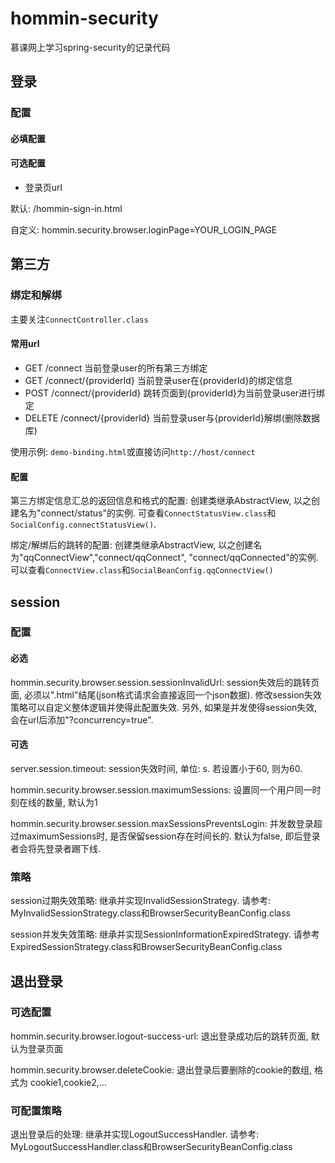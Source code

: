 # hommin-security
慕课网上学习spring-security的记录代码

## 登录

### 配置
#### 必填配置

#### 可选配置

- 登录页url

默认: /hommin-sign-in.html

自定义: hommin.security.browser.loginPage=YOUR_LOGIN_PAGE

## 第三方

### 绑定和解绑
主要关注`ConnectController.class`

#### 常用url

- GET /connect                 当前登录user的所有第三方绑定
- GET /connect/{providerId}    当前登录user在{providerId}的绑定信息
- POST /connect/{providerId}   跳转页面到{providerId}为当前登录user进行绑定
- DELETE /connect/{providerId} 当前登录user与{providerId}解绑(删除数据库)

使用示例: `demo-binding.html`或直接访问`http://host/connect`

#### 配置 

第三方绑定信息汇总的返回信息和格式的配置: 创建类继承AbstractView, 以之创建名为"connect/status"的实例. 可查看`ConnectStatusView.class`和`SocialConfig.connectStatusView()`.

绑定/解绑后的跳转的配置: 创建类继承AbstractView, 以之创建名为"qqConnectView","connect/qqConnect", "connect/qqConnected"的实例. 可以查看`ConnectView.class`和`SocialBeanConfig.qqConnectView()`


## session
### 配置
#### 必选
hommin.security.browser.session.sessionInvalidUrl: session失效后的跳转页面, 必须以".html"结尾(json格式请求会直接返回一个json数据). 修改session失效策略可以自定义整体逻辑并使得此配置失效. 另外, 如果是并发使得session失效, 会在url后添加"?concurrency=true".

#### 可选
server.session.timeout: session失效时间, 单位: s. 若设置小于60, 则为60.

hommin.security.browser.session.maximumSessions: 设置同一个用户同一时刻在线的数量, 默认为1

hommin.security.browser.session.maxSessionsPreventsLogin: 并发数登录超过maximumSessions时, 是否保留session存在时间长的. 默认为false, 即后登录者会将先登录者踢下线.

### 策略
session过期失效策略: 继承并实现InvalidSessionStrategy. 请参考: MyInvalidSessionStrategy.class和BrowserSecurityBeanConfig.class

session并发失效策略: 继承并实现SessionInformationExpiredStrategy. 请参考ExpiredSessionStrategy.class和BrowserSecurityBeanConfig.class

## 退出登录
### 可选配置

hommin.security.browser.logout-success-url: 退出登录成功后的跳转页面, 默认为登录页面

hommin.security.browser.deleteCookie: 退出登录后要删除的cookie的数组, 格式为 cookie1,cookie2,...

### 可配置策略

退出登录后的处理: 继承并实现LogoutSuccessHandler. 请参考: MyLogoutSuccessHandler.class和BrowserSecurityBeanConfig.class